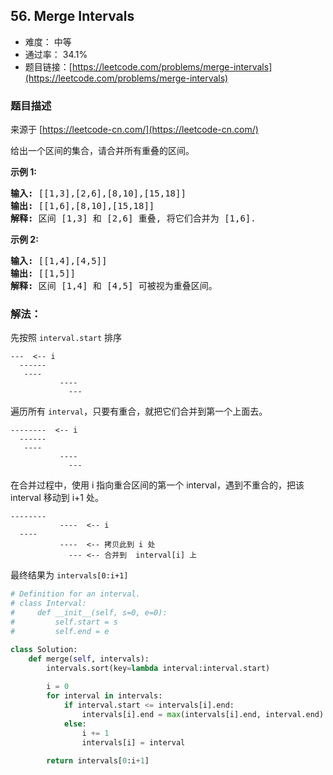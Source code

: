 ## 56. Merge Intervals

- 难度： 中等
- 通过率： 34.1%
- 题目链接：[https://leetcode.com/problems/merge-intervals](https://leetcode.com/problems/merge-intervals)


### 题目描述

来源于 [https://leetcode-cn.com/](https://leetcode-cn.com/)

<p>给出一个区间的集合，请合并所有重叠的区间。</p>

<p><strong>示例 1:</strong></p>

<pre><strong>输入:</strong> [[1,3],[2,6],[8,10],[15,18]]
<strong>输出:</strong> [[1,6],[8,10],[15,18]]
<strong>解释:</strong> 区间 [1,3] 和 [2,6] 重叠, 将它们合并为 [1,6].
</pre>

<p><strong>示例&nbsp;2:</strong></p>

<pre><strong>输入:</strong> [[1,4],[4,5]]
<strong>输出:</strong> [[1,5]]
<strong>解释:</strong> 区间 [1,4] 和 [4,5] 可被视为重叠区间。</pre>


### 解法：

先按照 `interval.start` 排序

```
---  <-- i
  ------
   ----
           ----
             ---
```

遍历所有 `interval`，只要有重合，就把它们合并到第一个上面去。

```
--------  <-- i
  ------
   ----
           ----
             ---
```

在合并过程中，使用 i 指向重合区间的第一个 interval，遇到不重合的，把该 interval 移动到 i+1 处。

```
--------
           ----  <-- i
  ----
           ----  <-- 拷贝此到 i 处
             --- <-- 合并到  interval[i] 上
```

最终结果为 `intervals[0:i+1]`


```python
# Definition for an interval.
# class Interval:
#     def __init__(self, s=0, e=0):
#         self.start = s
#         self.end = e

class Solution:
    def merge(self, intervals):
        intervals.sort(key=lambda interval:interval.start)
        
        i = 0
        for interval in intervals:
            if interval.start <= intervals[i].end:
                intervals[i].end = max(intervals[i].end, interval.end)
            else:
                i += 1
                intervals[i] = interval
        
        return intervals[0:i+1]
```